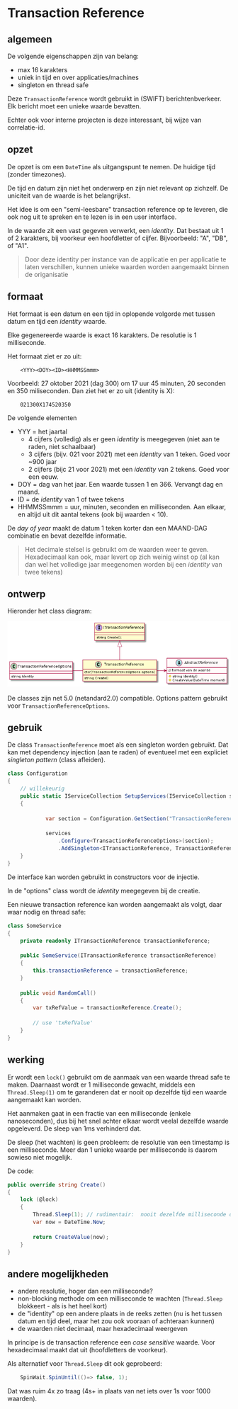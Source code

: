 # Transaction Reference

## algemeen

De volgende eigenschappen zijn van belang:

- max 16 karakters
- uniek in tijd en over applicaties/machines
- singleton en thread safe

Deze ```TransactionReference``` wordt gebruikt in (SWIFT) berichtenbverkeer. Elk bericht moet een unieke waarde bevatten.

Echter ook voor interne projecten is deze interessant, bij wijze van correlatie-id.


## opzet

De opzet is om een ```DateTime``` als uitgangspunt te nemen. De huidige tijd (zonder timezones).

De tijd en datum zijn niet het onderwerp en zijn niet relevant op zichzelf. De uniciteit van de waarde is het belangrijkst.

Het idee is om een "semi-leesbare" transaction reference op te leveren, die ook nog uit te spreken en te lezen is in een user interface.

In de waarde zit een vast gegeven verwerkt, een _identity_. Dat bestaat uit 1 of 2 karakters, bij voorkeur een hoofdletter of cijfer. Bijvoorbeeld:
"A", "DB", of "A1".

> Door deze identity per instance van de applicatie en per applicatie te laten verschillen, kunnen unieke waarden worden aangemaakt binnen de origanisatie

## formaat

Het formaat is een datum en een tijd in oplopende volgorde met tussen datum en tijd een _identity_ waarde.

Elke gegenereerde waarde is exact 16 karakters.
De resolutie is 1 milliseconde.

Het formaat ziet er zo uit:

```
    <YYY><DOY><ID><HHMMSSmmm>
```

Voorbeeld: 27 oktober 2021 (dag 300) om 17 uur 45 minuten, 20 seconden en 350 miliseconden. Dan ziet het er zo uit (identity is X):

```
    021300X174520350
```

De volgende elementen

- YYY = het jaartal
  - 4 cijfers (volledig) als er geen _identity_ is meegegeven (niet aan te raden, niet schaalbaar)
  - 3 cijfers (bijv. 021 voor 2021) met een _identity_ van 1 teken. Goed voor ~900 jaar
  - 2 cijfers (bijc 21 voor 2021) met een _identity_ van 2 tekens. Goed voor een eeuw.
- DOY = dag van het jaar. Een waarde tussen 1 en 366. Vervangt dag en maand.
- ID = de _identity_ van 1 of twee tekens
- HHMMSSmmm = uur, minuten, seconden en milliseconden. Aan elkaar, en altijd uit dit aantal tekens (ook bij waarden < 10).


De _day of year_ maakt de datum 1 teken korter dan een MAAND-DAG combinatie en bevat dezelfde informatie.

> Het decimale stelsel is gebruikt om de waarden weer te geven.
> Hexadecimaal kan ook, maar levert op zich weinig winst op (al kan dan wel het volledige jaar meegenomen worden bij een _identity_ van twee tekens)

## ontwerp

Hieronder het class diagram:

![ontwerp classes](class-transaction-reference.png)

De classes zijn net 5.0 (netandard2.0) compatible. Options pattern gebruikt voor ```TransactionReferenceOptions```.

## gebruik

De class ```TransactionReference``` moet als een singleton worden gebruikt.
Dat kan met dependency injection (aan te raden) of eventueel met een expliciet _singleton pattern_ (class afleiden).

```csharp
class Configuration
{
    // willekeurig
    public static IServiceCollection SetupServices(IServiceCollection services, IConfiguration configuration)
    {

            var section = Configuration.GetSection("TransactionReference"); // random name

            services
                .Configure<TransactionReferenceOptions>(section);
                .AddSingleton<ITransactionReference, TransactionReference>();
    }
}
```

De interface kan worden gebruikt in constructors voor de injectie.

In de "options" class wordt de _identity_ meegegeven bij de creatie.

Een nieuwe transaction reference kan worden aangemaakt als volgt, daar waar nodig en thread safe:

```csharp
class SomeService
{
    private readonly ITransactionReference transactionReference;

    public SomeService(ITransactionReference transactionReference)
    {
        this.transactionReference = transactionReference;
    }

    public void RandomCall()
    {
        var txRefValue = transactionReference.Create();

        // use 'txRefValue'
    }
}
```

## werking

Er wordt een ```lock()``` gebruikt om de aanmaak van een waarde thread safe te maken.
Daarnaast wordt er 1 milliseconde gewacht, middels een ```Thread.Sleep(1)``` om te garanderen dat er nooit
op dezelfde tijd een waarde aangemaakt kan worden.

Het aanmaken gaat in een fractie van een milliseconde (enkele nanoseconden), dus bij het snel achter elkaar wordt veelal
dezelfde waarde opgeleverd. De sleep van 1ms verhinderd dat.

De sleep (het wachten) is geen probleem: de resolutie van een timestamp is een milliseconde. Meer dan 1 unieke waarde per milliseconde 
is daarom sowieso niet mogelijk.

De code:

```csharp
public override string Create()
{
    lock (@lock)
    {
        Thread.Sleep(1); // rudimentair:  nooit dezelfde milliseconde opleveren als de vorige keer
        var now = DateTime.Now;

        return CreateValue(now);
    }
}
```

## andere mogelijkheden

- andere resolutie, hoger dan een milliseconde?
- non-blocking methode om een milliseconde te wachten (```Thread.Sleep``` blokkeert - als is het heel kort)
- de "identity" op een andere plaats in de reeks zetten (nu is het tussen datum en tijd deel, maar het zou ook vooraan of achteraan kunnen)
- de waarden niet decimaal, maar hexadecimaal weergeven

In principe is de transaction reference een _case sensitive_ waarde. Voor hexadecimaal maakt dat uit (hoofdletters de voorkeur).

Als alternatief voor ```Thread.Sleep``` dit ook geprobeerd:

```csharp
    SpinWait.SpinUntil(()=> false, 1);
```

Dat was ruim 4x zo traag (4s+ in plaats van net iets over 1s voor 1000 waarden).

